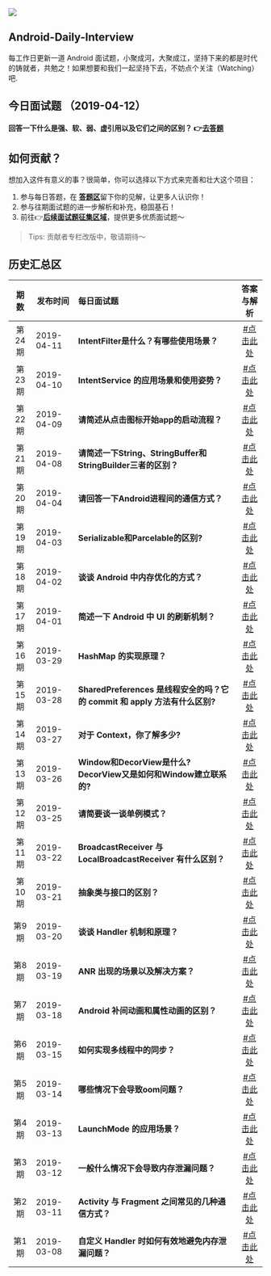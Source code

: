 
![](https://github.com/Moosphan/Android-Daily-Interview/blob/37a5fe557c05746401211994cafe5b4a8f6c35e9/android-interview/arts/logo.png)

## Android-Daily-Interview

每工作日更新一道 Android 面试题，小聚成河，大聚成江，坚持下来的都是时代的铸就者，共勉之！如果想要和我们一起坚持下去，不妨点个关注（Watching）吧.


## 今日面试题 （2019-04-12）

#### **回答一下什么是强、软、弱、虚引用以及它们之间的区别？** 👉[去答题](https://github.com/Moosphan/Android-Daily-Interview/issues/27)

## 如何贡献？

想加入这件有意义的事？很简单，你可以选择以下方式来完善和壮大这个项目：

1. 参与每日答题，在 [**答题区**](https://github.com/Moosphan/Android-Daily-Interview/issues)留下你的见解，让更多人认识你！
2. 参与往期面试题的进一步解析和补充，稳固基石！
3. 前往👉[**后续面试题征集区域**](https://github.com/Moosphan/Android-Daily-Interview/issues/20)，提供更多优质面试题～

>Tips: 贡献者专栏改版中，敬请期待～

## 历史汇总区

| 期数 | 发布时间 | 每日面试题                                                   | 答案与解析                                   |
| :-------: | ---------- | :----------------------------------------------------------- | :----------------------------------------------------------: |
| 第24期 | 2019-04-11 | **IntentFilter是什么？有哪些使用场景？** |  [#点击此处](https://github.com/Moosphan/Android-Daily-Interview/issues/26) |
| 第23期 | 2019-04-10 | **IntentService 的应用场景和使用姿势？** |  [#点击此处](https://github.com/Moosphan/Android-Daily-Interview/issues/25) |
| 第22期 | 2019-04-09 | **请简述从点击图标开始app的启动流程？** |  [#点击此处](https://github.com/Moosphan/Android-Daily-Interview/issues/24) |
| 第21期 | 2019-04-08 | **请简述一下String、StringBuffer和StringBuilder三者的区别？** |  [#点击此处](https://github.com/Moosphan/Android-Daily-Interview/issues/22) |
| 第20期 | 2019-04-04 | **请回答一下Android进程间的通信方式？**  |  [#点击此处](https://github.com/Moosphan/Android-Daily-Interview/issues/21) |
| 第19期 | 2019-04-03   | **Serializable和Parcelable的区别?**  |  [#点击此处](https://github.com/Moosphan/Android-Daily-Interview/issues/19) |
| 第18期 | 2019-04-02   | **谈谈 Android 中内存优化的方式？**  | [#点击此处](https://github.com/Moosphan/Android-Daily-Interview/issues/18)  |
| 第17期 | 2019-04-01   | **简述一下 Android 中 UI 的刷新机制？**  | [#点击此处](https://github.com/Moosphan/Android-Daily-Interview/issues/17)  |
| 第16期 | 2019-03-29   | **HashMap 的实现原理？**  | [#点击此处](https://github.com/Moosphan/Android-Daily-Interview/issues/16)  |
| 第15期 | 2019-03-28   | **SharedPreferences 是线程安全的吗？它的 commit 和 apply 方法有什么区别?**  | [#点击此处](https://github.com/Moosphan/Android-Daily-Interview/issues/15)  |
| 第14期 | 2019-03-27   | **对于 Context，你了解多少?**  | [#点击此处](https://github.com/Moosphan/Android-Daily-Interview/issues/14)  |
| 第13期 | 2019-03-26   | **Window和DecorView是什么?DecorView又是如何和Window建立联系的?**  | [#点击此处](https://github.com/Moosphan/Android-Daily-Interview/issues/13)  |
| 第12期 | 2019-03-25   | **请简要谈一谈单例模式？**                                   | [#点击此处](https://github.com/Moosphan/Android-Daily-Interview/issues/12) |
| 第11期 | 2019-03-22 | **BroadcastReceiver 与 LocalBroadcastReceiver 有什么区别？** | [#点击此处](https://github.com/Moosphan/Android-Daily-Interview/issues/11) |
| 第10期 | 2019-03-21 | **抽象类与接口的区别？**                                     | [#点击此处](https://github.com/Moosphan/Android-Daily-Interview/issues/10) |
| 第9期 | 2019-03-20 | **谈谈 Handler 机制和原理？**                                | [#点击此处](https://github.com/Moosphan/Android-Daily-Interview/issues/9) |
| 第8期 | 2019-03-19 | **ANR 出现的场景以及解决方案？**                             | [#点击此处](https://github.com/Moosphan/Android-Daily-Interview/issues/8) |
| 第7期 | 2019-03-18 | **Android 补间动画和属性动画的区别？**                       | [#点击此处](https://github.com/Moosphan/Android-Daily-Interview/issues/7) |
| 第6期 | 2019-03-15 | **如何实现多线程中的同步？**                                 | [#点击此处](https://github.com/Moosphan/Android-Daily-Interview/issues/6) |
| 第5期 | 2019-03-14 | **哪些情况下会导致oom问题？**                                | [#点击此处](https://github.com/Moosphan/Android-Daily-Interview/issues/5) |
| 第4期 | 2019-03-13 | **LaunchMode 的应用场景？**                                  | [#点击此处](https://github.com/Moosphan/Android-Daily-Interview/issues/4) |
| 第3期 | 2019-03-12 | **一般什么情况下会导致内存泄漏问题？**                       | [#点击此处](https://github.com/Moosphan/Android-Daily-Interview/issues/3) |
| 第2期 | 2019-03-11 | **Activity 与 Fragment 之间常见的几种通信方式？**            | [#点击此处](https://github.com/Moosphan/Android-Daily-Interview/issues/2) |
| 第1期 | 2019-03-08 | **自定义 Handler 时如何有效地避免内存泄漏问题？**            | [#点击此处](https://github.com/Moosphan/Android-Daily-Interview/issues/1) |
